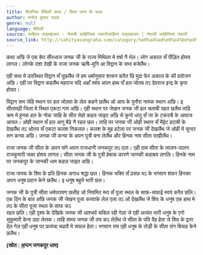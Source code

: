 ```yaml
---
title: पौराणिक मैथिली कथा / सिता जन्म के कथा
author: मनोज कुमार राउत
genre: null
language: मैथिली
source: साहित्य सङ्ग्रहालय - नेपाली साहित्यिक भकारीसाहित्य सङ्ग्रहालय | नेपाली साहित्यिक भकारी
source_link: http://sahityasangraha.com/category/%e0%a4%ad%e0%a4%be%e0%a4%b7%e0%a4%be-%e0%a4%ad%e0%a4%be%e0%a4%b7%e0%a5%80-%e0%a4%b8%e0%a4%be%e0%a4%b9%e0%a4%bf%e0%a4%a4%e0%a5%8d%e0%a4%af/%e0%a4%ae%e0%a5%88%e0%a4%a5%e0%a4%bf%e0%a4%b2%e0%a5%80-%e0%a4%b0%e0%a4%9a%e0%a4%a8%e0%a4%be/
---
```


कथा अछि जे एक बेरा सीरध्वज जनक जी के राज्य मिथिला मे वर्षा नै भेल। लोग अकाल सँ पीड़ित होमय लागल। लोगके दशा देखी के राजा जनक ऋषि-मुनि आ विद्वान के सभा बजेलैंथ।

एही सभा मे उपस्थित विद्वान सँ पूछलैंथ जे हम धर्मानुसार शासन करैत छिं मुदा फेर अकाल के की प्रयोजन अछि। एही पर विद्वान कहलैंथ महराज यदि अहाँ स्वंय अपन हाथ सँ हल जोतब तऽ देवराज इन्द्र के कृपा होयत।

विद्वान सभ जेहि स्थान पर हल जोतवा के लेल कहने छलैंथ ओ आय के पुनौरा नामक स्थान अछि। इ सीतामढ़ी जिला मे स्थित एकटा गाम अछि। एही स्थान पर जेखन जनक जी हल चलाबी रहल छलैथ ताहि क्रम मे हुनक हल के नोक जाहि के सीत सेहो कहल जाइत अछि से कुनो धातु सँ जा के टकराबै के आवाज आयल। ओही स्थान सँ हल आगू बैढे नै रहल छल। ताहि पर जनक जी ओही स्थान सँ मैईट हटाबी के देखलैंथ तऽ ओतय सँ एकटा कलश निकलल। कलश के मुह हटेला पर जनक जी देखलैंथ जे ओही मे सुन्दर सन कन्या अछि। जनक जी कन्या के अपन पुत्री बना लेलैंथ और हिनक नाम सीता राखीलैंथ।

राजा जनक जी सीता के अपन संगे अपन राजधानी जनकपुर लऽ एला। एही ठाम सीता के लालन-पालन राजकुमारी जका होमय लागल। सीता जनक जी के पुत्री हेबाक कारणे जानकी कहाबय लगलि। हिनके नाम पर जनकपुर के जानकी धाम कहल जाइत अछि।

राजा जनक के शिव के प्रति हिनक अगाध श्रद्धा छल। हिनक भक्ति सँ प्रसन्न भऽ के भगवान शंकर हिनका अपन धनुष प्रदान केने छलैथ। इ धनुष बहुते भारी छल।

जनक जी के पुत्री सीता धर्मपरायण छलीह ओ नियमित रूप सँ पूजा स्थल के साफ-सफाई स्वयं करैत छलि। एक दिन के बात अछि जनक जी जेखन पूजा करवाके लेल एला तऽ ओ देखलैंथ जे शिव के धनुष एक हाथ मे लऽ के सीता पूजा स्थल के साफ कऽ  
रहल छलि। एही दृश्य के देखिके जनक जी आश्चर्य चकित रही गेला जे एही अत्यंत भारी धनुष के एगो सुकुमारी केना उठा लेलक। ताहि समय जनक जी तय कऽ लेलैथ जे सीता के पति वैह हेता जे शिव के द्वारा देल गेल एही धनुष पर प्रत्यंचा चढावै मे सफल हेता। भगवान राम एही धनुष के तोड़ी के सीता संग बियाह केने छलैथ।

**(स्रोत : [अ](http://appanjanakpur.blogspot.com)प्पन जनकपुर धाम)**

